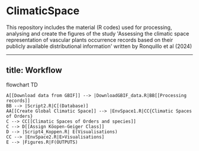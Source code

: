 # ClimaticSpace
This repository includes the material (R codes) used for processing, analysing and create the figures of the study 'Assessing the climatic space representation of vascular plants occurrence records based on their publicly available distributional information' written by Ronquillo et al (2024)

---
title: Workflow
---
flowchart TD

    A[[Download data from GBIF]] --> |DownloadGBIF_data.R|BB[[Processing records]]
    BB --> |Script2.R|C[(Database)]
    AA[[Create Global Climatic Space]] --> |EnvSpace1.R|CC{Climatic Spaces of Orders}
    C --> CC[[Climatic Spaces of Orders and species]]
    C --> D[[Assign Köopen-Geiger Class]]
    D --> |Script4_Koppen.R| E(Visualisations)
    CC --> |EnvSpace2.R|E>Visualisations]
    E --> |Figures.R|F(OUTPUTS)
